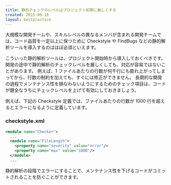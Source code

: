 ```yaml
---
title: 静的チェックのレベルはプロジェクト初期に厳しくする
created: 2015-06-16
layout: bestpractice
---
```


大規模な開発チームや、スキルレベルの異なるメンバが含まれる開発チームでは、コード品質を一定以上に保つために Checkstyle や FindBugs などの静的解析ツールを導入するのはほぼ必須といえます。

こういった静的解析ツールは、プロジェクト開始時から導入しておくべきです。
開発の途中で静的解析のチェックレベルを厳しくしても、対応が容易ではないことがあります。
例えば、1 ファイルあたりの行数が何千行にも膨れ上がってしまってから、行数の制約を加えても、すぐには修正ができません。
長期的な開発の過程でメンテナンス性を損なわないようにするためのチェック項目は、コードが健全なうちにチェックレベルを上げて有効にしておきましょう。

例えば、下記の Checkstyle 定義では、ファイルあたりの行数が 1000 行を超えるとエラーになるように定義しています。

### checkstyle.xml
```xml
<module name="Checker">
  ...
  <module name="FileLength">
    <property name="severity" value="error"/>
    <property name="max" value="1000"/>
  </module>
  ...
```

静的解析の段階でエラーにすることで、メンテナンス性を下げるコードがコミットされることを防ぐことができます。

